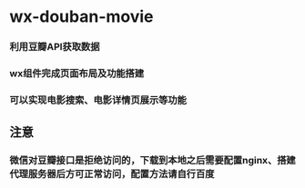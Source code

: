 # wx-douban-movie
### 利用豆瓣API获取数据
### wx组件完成页面布局及功能搭建
### 可以实现电影搜索、电影详情页展示等功能
## 注意
### 微信对豆瓣接口是拒绝访问的，下载到本地之后需要配置nginx、搭建代理服务器后方可正常访问，配置方法请自行百度 
